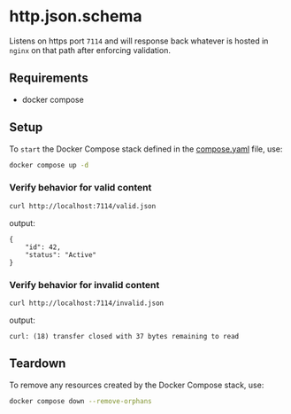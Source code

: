 # http.json.schema

Listens on https port `7114` and will response back whatever is hosted in `nginx` on that path after enforcing validation.

## Requirements

- docker compose

## Setup

To `start` the Docker Compose stack defined in the [compose.yaml](compose.yaml) file, use:

```bash
docker compose up -d
```

### Verify behavior for valid content

```bash
curl http://localhost:7114/valid.json
```

output:

```text
{
    "id": 42,
    "status": "Active"
}
```

### Verify behavior for invalid content

```bash
curl http://localhost:7114/invalid.json
```

output:

```text
curl: (18) transfer closed with 37 bytes remaining to read
```

## Teardown

To remove any resources created by the Docker Compose stack, use:

```bash
docker compose down --remove-orphans
```
